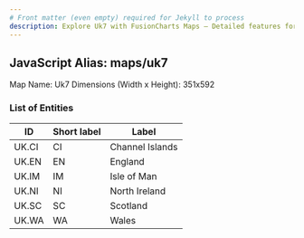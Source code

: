 ```yaml
---
# Front matter (even empty) required for Jekyll to process
description: Explore Uk7 with FusionCharts Maps – Detailed features for seamless integration. Try now & enhance your data visualization today! 
---
```


## JavaScript Alias: maps/uk7

Map Name: Uk7
Dimensions (Width x Height): 351x592





### List of Entities

ID | Short label | Label
---|---|---|
UK.CI|CI|Channel Islands
UK.EN|EN|England
UK.IM|IM|Isle of Man
UK.NI|NI|North Ireland
UK.SC|SC|Scotland
UK.WA|WA|Wales

